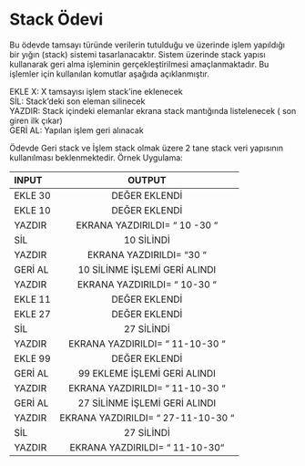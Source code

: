 # Stack Ödevi

Bu ödevde tamsayı türünde verilerin tutulduğu ve üzerinde işlem yapıldığı bir yığın (stack) sistemi tasarlanacaktır. Sistem üzerinde stack yapısı kullanarak geri alma işleminin gerçekleştirilmesi amaçlanmaktadır. Bu işlemler için kullanılan komutlar aşağıda açıklanmıştır.

EKLE X: X tamsayısı işlem stack’ine eklenecek\
SİL: Stack’deki son eleman silinecek\
YAZDIR: Stack içindeki elemanlar ekrana stack mantığında listelenecek ( son giren ilk çıkar)\
GERİ AL: Yapılan işlem geri alınacak

Ödevde Geri stack ve İşlem stack olmak üzere 2 tane stack veri yapısının kullanılması beklenmektedir.
Örnek Uygulama:


| INPUT 		| 		OUTPUT | 
|	:---        |     :---:      |   
|	EKLE 30   	| DEĞER EKLENDİ     | 
|	EKLE 10     | DEĞER EKLENDİ       | 
|	YAZDIR	 	| EKRANA YAZDIRILDI= “ 10 -30 “	|
|	SİL			| 10 SİLİNDİ	|
|	YAZDIR		| EKRANA YAZDIRILDI= “30 “|
|	GERİ AL		| 10 SİLİNME İŞLEMİ GERİ ALINDI|
|	YAZDIR 		| EKRANA YAZDIRILDI= “ 10-30 “|
|	EKLE 11		|DEĞER EKLENDİ|
|	EKLE 27		|DEĞER EKLENDİ|
|	SİL			|27 SİLİNDİ|
|	YAZDIR		|EKRANA YAZDIRILDI= “ 11-10-30 “|
|	EKLE 99		|DEĞER EKLENDİ|
|	GERİ AL		|99 EKLEME İŞLEMİ GERİ ALINDI|
|	YAZDIR		|EKRANA YAZDIRILDI= “ 11-10-30 “|
|	GERİ AL		|27 SİLİNME İŞLEMİ GERİ ALINDI|
|	YAZDIR		|EKRANA YAZDIRILDI= “ 27-11-10-30 “|
|	SİL			|27 SİLİNDİ|
|	YAZDIR		|EKRANA YAZDIRILDI= “ 11-10-30“|
